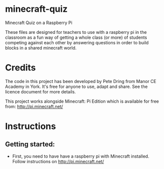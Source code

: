 minecraft-quiz
==============

Minecraft Quiz on a Raspberry Pi

These files are designed for teachers to use with a raspberry pi in the classroom as a fun way of getting a whole class (or more)
of students competing against each other by answering questions in order to build blocks in a shared minecraft world.

Credits
=======

The code in this project has been developed by Pete Dring from Manor CE Academy in York. It's free for anyone to use, adapt and share. See the licence document for more details.

This project works alongside Minecraft: Pi Edition which is available for free from: http://pi.minecraft.net/

Instructions
============

Getting started:
---------------
* First, you need to have have a raspberry pi with Minecraft installed. Follow instructions on http://pi.minecraft.net/
